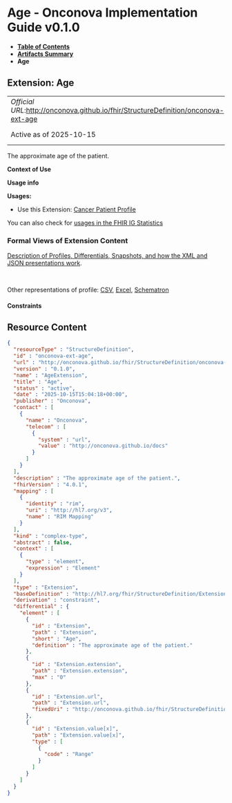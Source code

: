 # Age - Onconova Implementation Guide v0.1.0

* [**Table of Contents**](toc.md)
* [**Artifacts Summary**](artifacts.md)
* **Age**

## Extension: Age 

| | |
| :--- | :--- |
| *Official URL*:http://onconova.github.io/fhir/StructureDefinition/onconova-ext-age | *Version*:0.1.0 |
| Active as of 2025-10-15 | *Computable Name*:AgeExtension |

The approximate age of the patient.

**Context of Use**

**Usage info**

**Usages:**

* Use this Extension: [Cancer Patient Profile](StructureDefinition-onconova-cancer-patient.md)

You can also check for [usages in the FHIR IG Statistics](https://packages2.fhir.org/xig/onconova.fhir|current/StructureDefinition/onconova-ext-age)

### Formal Views of Extension Content

 [Description of Profiles, Differentials, Snapshots, and how the XML and JSON presentations work](http://build.fhir.org/ig/FHIR/ig-guidance/readingIgs.html#structure-definitions). 

 

Other representations of profile: [CSV](StructureDefinition-onconova-ext-age.csv), [Excel](StructureDefinition-onconova-ext-age.xlsx), [Schematron](StructureDefinition-onconova-ext-age.sch) 

#### Constraints



## Resource Content

```json
{
  "resourceType" : "StructureDefinition",
  "id" : "onconova-ext-age",
  "url" : "http://onconova.github.io/fhir/StructureDefinition/onconova-ext-age",
  "version" : "0.1.0",
  "name" : "AgeExtension",
  "title" : "Age",
  "status" : "active",
  "date" : "2025-10-15T15:04:18+00:00",
  "publisher" : "Onconova",
  "contact" : [
    {
      "name" : "Onconova",
      "telecom" : [
        {
          "system" : "url",
          "value" : "http://onconova.github.io/docs"
        }
      ]
    }
  ],
  "description" : "The approximate age of the patient.",
  "fhirVersion" : "4.0.1",
  "mapping" : [
    {
      "identity" : "rim",
      "uri" : "http://hl7.org/v3",
      "name" : "RIM Mapping"
    }
  ],
  "kind" : "complex-type",
  "abstract" : false,
  "context" : [
    {
      "type" : "element",
      "expression" : "Element"
    }
  ],
  "type" : "Extension",
  "baseDefinition" : "http://hl7.org/fhir/StructureDefinition/Extension|4.0.1",
  "derivation" : "constraint",
  "differential" : {
    "element" : [
      {
        "id" : "Extension",
        "path" : "Extension",
        "short" : "Age",
        "definition" : "The approximate age of the patient."
      },
      {
        "id" : "Extension.extension",
        "path" : "Extension.extension",
        "max" : "0"
      },
      {
        "id" : "Extension.url",
        "path" : "Extension.url",
        "fixedUri" : "http://onconova.github.io/fhir/StructureDefinition/onconova-ext-age"
      },
      {
        "id" : "Extension.value[x]",
        "path" : "Extension.value[x]",
        "type" : [
          {
            "code" : "Range"
          }
        ]
      }
    ]
  }
}

```

